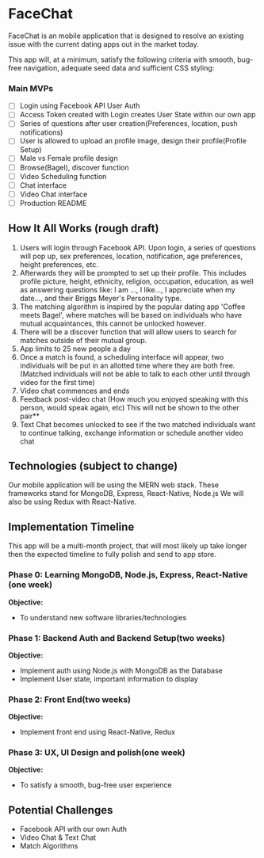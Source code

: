 # FaceChat
FaceChat is an mobile application that is designed to resolve an existing issue with the current dating apps out in the market today.

This app will, at a minimum, satisfy the following criteria with smooth, bug-free navigation, adequate seed data and sufficient CSS styling:

### Main MVPs
- [ ] Login using Facebook API User Auth
- [ ] Access Token created with Login  creates User State within our own app
- [ ] Series of questions after user creation(Preferences, location, push notifications)
- [ ] User is allowed to upload an profile image, design their profile(Profile Setup)
- [ ] Male vs Female profile design
- [ ] Browse(Bagel), discover function
- [ ] Video Scheduling function
- [ ] Chat interface
- [ ] Video Chat interface
- [ ] Production README

## How It All Works (rough draft)
  1. Users will login through Facebook API. Upon login, a series of questions will pop up, sex preferences, location, notification, age preferences, height preferences, etc.
  2. Afterwards they will be prompted to set up their profile. This includes profile picture, height, ethnicity, religion, occupation, education, as well as answering questions like: I am ..., I like..., I appreciate when my date..., and their Briggs Meyer's Personality type.
  3. The matching algorithm is inspired by the popular dating app 'Coffee meets Bagel', where matches will be based on individuals who have mutual acquaintances, this cannot be unlocked however.
  4. There will be a discover function that will allow users to search for matches outside of their mutual group.
  5. App limits to 25 new people a day
  6. Once a match is found, a scheduling interface will appear, two individuals will be put in an allotted time where they are both free. (Matched individuals will not be able to talk to each other until through video for the first time)
  7. Video chat commences and ends
  8. Feedback post-video chat (How much you enjoyed speaking with this person, would speak again, etc) This will not be shown to the other pair**
  9. Text Chat becomes unlocked to see if the two matched individuals want to continue talking, exchange information or schedule another video chat

## Technologies (subject to change)
Our mobile application will be using the MERN web stack. These frameworks stand for MongoDB, Express, React-Native, Node.js We will also be using Redux with React-Native.

## Implementation Timeline
This app will be a multi-month project, that will most likely up take longer then the expected timeline to fully polish and send to app store.

### Phase 0: Learning MongoDB, Node.js, Express, React-Native (one week)
**Objective:**
  - To understand new software libraries/technologies

### Phase 1: Backend Auth and Backend Setup(two weeks)
**Objective:**
  - Implement auth using Node.js with MongoDB as the Database
  - Implement User state, important information to display

### Phase 2: Front End(two weeks)
**Objective:**
  - Implement front end using React-Native, Redux

### Phase 3: UX, UI Design and polish(one week)
**Objective:**
  - To satisfy a smooth, bug-free user experience

## Potential Challenges
  - Facebook API with our own Auth
  - Video Chat & Text Chat
  - Match Algorithms
